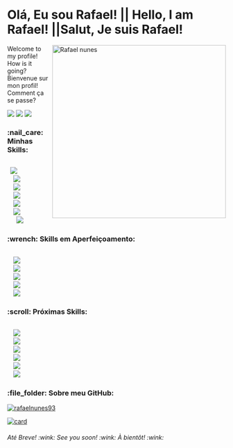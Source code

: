<h1>Olá, Eu sou Rafael! || Hello, I am Rafael! ||Salut, Je suis Rafael!</h1>


<img src="https://raw.githubusercontent.com/MicaelliMedeiros/micaellimedeiros/master/image/computer-illustration.png" min-width="400px" max-width="400px" width="400px" align="right" alt="Rafael nunes">

<p align="left"> 
Welcome to my profile! How is it going?  Bienvenue sur mon profil! Comment ça se passe?
 

</p>

<a href="mailto:rafaelnunes_93@hotmail.com"><img src="https://img.shields.io/badge/Gmail-D14836?style=for-the-badge&logo=gmail&logoColor=white"/></a>  <a href="https://www.linkedin.com/in/rafaelnunesdossantos/"><img src="https://img.shields.io/badge/LinkedIn-0077B5?style=for-the-badge&logo=linkedin&logoColor=white"/></a>  <a href="https://github.com/rafaelnunes93"><img src="https://img.shields.io/badge/Follow-100000?style=for-the-badge&logo=github&logoColor=white"/></a>

<h3>:nail_care: Minhas Skills:</h3> 

<code> 
 <img src="https://img.shields.io/badge/HTML5-FF5733?style=for-the-badge&logo=html5&logoColor=white"/> 
  <img src="https://img.shields.io/badge/CSS3-3498DB?style=for-the-badge&logo=css3&logoColor=white"/> 
  <img src="https://img.shields.io/badge/Bootstrap-7D3C98?style=for-the-badge&logo=bootstrap&logoColor=white"/> 
  <img src="https://img.shields.io/badge/JavaScript-F7DF1E?style=for-the-badge&logo=javascript&logoColor=black"/> 
  <img src="https://img.shields.io/badge/C%23-239120?style=for-the-badge&logo=c-sharp&logoColor=white"/>
  <img src="https://img.shields.io/badge/.NET-5C2D91?style=for-the-badge&logo=.net&logoColor=white"/>
   <img src="https://img.shields.io/badge/Microsoft_SQL_Server-CC2927?style=for-the-badge&logo=microsoft-sql-server&logoColor=white"/>
</code>

<h3> :wrench: Skills em Aperfeiçoamento:</h3>

<code>
  <img src="https://img.shields.io/badge/Angular-DD0031?style=for-the-badge&logo=angular&logoColor=white"/>
  <img src="https://img.shields.io/badge/TypeScript-007ACC?style=for-the-badge&logo=typescript&logoColor=white"/>
  <img src="https://img.shields.io/badge/Unity-100000?style=for-the-badge&logo=unity&logoColor=white"/>
  <img src="https://img.shields.io/badge/React_Native-20232A?style=for-the-badge&logo=react&logoColor=61DAFB"/>
  <img src="https://img.shields.io/badge/Microsoft_Azure-0089D6?style=for-the-badge&logo=microsoft-azure&logoColor=white"/>
</code>

<h3> :scroll: Próximas Skills:</h3>

<code>
  <img src="https://img.shields.io/badge/Xamarin-3498DB?style=for-the-badge&logo=xamarin&logoColor=white"/> 
  <img src="https://img.shields.io/badge/Node.js-43853D?style=for-the-badge&logo=node.js&logoColor=white"/>
  <img src="https://img.shields.io/badge/MongoDB-4EA94B?style=for-the-badge&logo=mongodb&logoColor=white"/>
  <img src="https://img.shields.io/badge/React-20232A?style=for-the-badge&logo=react&logoColor=61DAFB"/>
  <img src="https://img.shields.io/badge/Redux-593D88?style=for-the-badge&logo=redux&logoColor=white"/>
  <img src="https://img.shields.io/badge/Steam-000000?style=for-the-badge&logo=steam&logoColor=white"/>
</code>

<h3> :file_folder: Sobre meu GitHub:</h3>

[![rafaelnunes93](https://github-readme-stats.vercel.app/api/top-langs/?username=rafaelnunes93&hide=html&layout=compact&theme=tokyonight)](https://github.com/rafaelnunes93/)

[![card](https://github-readme-stats.vercel.app/api?username=rafaelnunes93&theme=tokyonight)](https://github.com/rafaelnunes93/)

<h6>Até Breve! :wink: See you soon! :wink: À bientôt! :wink: </h6>

